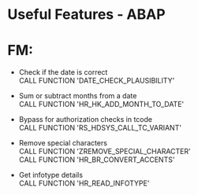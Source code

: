# Useful Features - ABAP

# FM:

* Check if the date is correct \
 CALL FUNCTION 'DATE_CHECK_PLAUSIBILITY' 
 
* Sum or subtract months from a date \
 CALL FUNCTION 'HR_HK_ADD_MONTH_TO_DATE'
 
* Bypass for authorization checks in tcode \
 CALL FUNCTION 'RS_HDSYS_CALL_TC_VARIANT' 
 
* Remove special characters \
 CALL FUNCTION 'ZREMOVE_SPECIAL_CHARACTER' \
 CALL FUNCTION 'HR_BR_CONVERT_ACCENTS'
 
 * Get infotype details \
  CALL FUNCTION 'HR_READ_INFOTYPE' 

 
